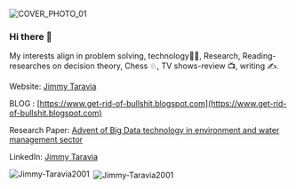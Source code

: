 

![COVER_PHOTO_01](https://user-images.githubusercontent.com/79863205/193458336-5d7f8eb6-86b0-4276-925a-62c27bba95c6.png)

### Hi there 👋
My interests align in problem solving, technology👨‍💻, Research, Reading-researches on decision theory, Chess ♘, TV shows-review 📺, writing ✍️.


 
Website: [Jimmy Taravia](https://www.jimmytaravia.com)

BLOG : [https://www.get-rid-of-bullshit.blogspot.com](https://www.get-rid-of-bullshit.blogspot.com) 

Research Paper: [ Advent of Big Data technology in environment and water management sector ](https://doi.org/10.1007/s11356-021-14017-y)

LinkedIn: [Jimmy Taravia](https://www.linkedin.com/in/jimmytaravia)


<p><img align="left" src="https://github-readme-stats.vercel.app/api/top-langs?username=Jimmy-Taravia2001&show_icons=true&locale=en&layout=compact" alt="Jimmy-Taravia2001" /></p>

<p>&nbsp;<img align="center" src="https://github-readme-stats.vercel.app/api?username=Jimmy-Taravia2001&show_icons=true&locale=en" alt="Jimmy-Taravia2001" /></p>
<!--
**Jimmy-Taravia2001/Jimmy-Taravia2001** is a ✨ _special_ ✨ repository because its `README.md` (this file) appears on your GitHub profile.

Here are some ideas to get you started:

- 🔭 I’m currently working on ...
- 🌱 I’m currently learning ...
- 👯 I’m looking to collaborate on ...
- 🤔 I’m looking for help with ...
- 💬 Ask me about ...
- 📫 How to reach me: ...
- 😄 Pronouns: ...
- ⚡ Fun fact: ...
-->
